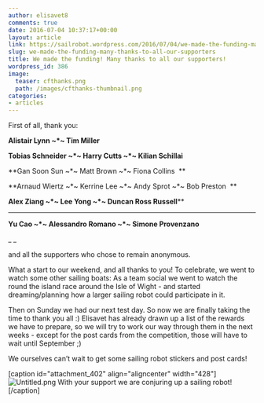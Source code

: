 ```yaml
---
author: elisavet8
comments: true
date: 2016-07-04 10:37:17+00:00
layout: article
link: https://sailrobot.wordpress.com/2016/07/04/we-made-the-funding-many-thanks-to-all-our-supporters/
slug: we-made-the-funding-many-thanks-to-all-our-supporters
title: We made the funding! Many thanks to all our supporters!
wordpress_id: 386
image:
  teaser: cfthanks.png
  path: /images/cfthanks-thumbnail.png
categories:
- articles
---
```





First of all, thank you:



















**Alistair Lynn ~*~ Tim Miller**




**Tobias Schneider ~*~ Harry Cutts ~*~ Kilian Schillai**




**Gan Soon Sun ~*~ Matt Brown ~*~ Fiona Collins  **




**Arnaud Wiertz ~*~ Kerrine Lee ~*~ Andy Sprot ~*~ Bob Preston  **




**Alex Ziang ~*~ Lee Yong ~*~ Duncan Ross Russell****
******




**Yu Cao ~*~ Alessandro Romano ~*~ Simone Provenzano**











_ _







and all the supporters who chose to remain anonymous.













What a start to our weekend, and all thanks to you! To celebrate, we went to watch some other sailing boats: As a team social we went to watch the round the island race around the Isle of Wight - and started dreaming/planning how a larger sailing robot could participate in it.










Then on Sunday we had our next test day. So now we are finally taking the time to thank you all :) Elisavet has already drawn up a list of the rewards we have to prepare, so we will try to work our way through them in the next weeks - except for the post cards from the competition, those will have to wait until September ;)










We ourselves can’t wait to get some sailing robot stickers and post cards!






[caption id="attachment_402" align="aligncenter" width="428"]![Untitled.png](https://sailrobot.files.wordpress.com/2016/07/untitled1.png) With your support we are conjuring up a sailing robot![/caption]
